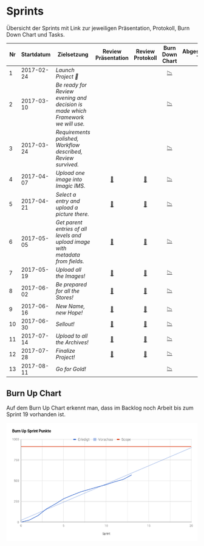 # Sprints

Übersicht der Sprints mit Link zur jeweiligen Präsentation, Protokoll, Burn Down Chart und Tasks.

| Nr | Startdatum | Zielsetzung | Review Präsentation                                                        | Review Protokoll                                                                                    | Burn Down Chart                                                            | Abgeschlossene Tasks                                                       |
|----|------------|-------------|:---------------------------------------------------------------------:|:----------------------------------------------------------------------------------------------:|:---------------------------------------------------------------------------:|:----------------------------------------------------------------------------:|
|  1 | 2017-02-24 | *Launch Project 🚀* |                                                                     |                                                                                              | [📉](sprint-burndown-charts/sprint_01_burndown.png)  | [☑️](https://github.com/IMSmobile/app/milestone/1?closed=1)   |
|  2 | 2017-03-10 | *Be ready for Review evening and decision is made which Framework we will use.* |                                                                     |                                                                                              | [📉](sprint-burndown-charts/sprint_02_burndown.png)  | [☑️](https://github.com/IMSmobile/app/milestone/2?closed=1)   |
|  3 | 2017-03-24 | *Requirements polished, Workflow described, Review survived.* |                                                                     |                                                                                              | [📉](sprint-burndown-charts/sprint_03_burndown.png)  | [☑️](https://github.com/IMSmobile/app/milestone/3?closed=1)   |
|  4 | 2017-04-07 | *Upload one image into Imagic IMS.* | [🎦](sprint-review/sprint_04_review.pdf)  | [📝](protocols/2017-04-21-presentation-sprint4-imagic_PICSystem.md)   | [📉](sprint-burndown-charts/sprint_04_burndown.png)  | [☑️](https://github.com/IMSmobile/app/milestone/4?closed=1)   |
|  5 | 2017-04-21 | *Select a entry and upload a picture there.* | [🎦](sprint-review/sprint_05_review.pdf)  | [📝](protocols/2017-05-05-presentation-sprint5-imagic_PICSystem.md)   | [📉](sprint-burndown-charts/sprint_05_burndown.png)  | [☑️](https://github.com/IMSmobile/app/milestone/5?closed=1)   |
|  6 | 2017-05-05 | *Get parent entries of all levels and upload image with metadata from fields.* | [🎦](sprint-review/sprint_06_review.pdf)  | [📝](protocols/2017-05-19-presentation-sprint6-imagic_PICSystem.md)   | [📉](sprint-burndown-charts/sprint_06_burndown.png)  | [☑️](https://github.com/IMSmobile/app/milestone/6?closed=1)   |
|  7 | 2017-05-19 | *Upload all the Images!* | [🎦](sprint-review/sprint_07_review.pdf)  | [📝](protocols/2017-06-02-presentation-sprint7-imagic_PICSystem.md)   | [📉](sprint-burndown-charts/sprint_07_burndown.png)  | [☑️](https://github.com/IMSmobile/app/milestone/7?closed=1)   |
|  8 | 2017-06-02 | *Be prepared for all the Stores!* | [🎦](sprint-review/sprint_08_review.pdf)  | [📝](protocols/2017-06-16-presentation-sprint8-imagic_PICSystem.md)   | [📉](sprint-burndown-charts/sprint_08_burndown.png)  | [☑️](https://github.com/IMSmobile/app/milestone/8?closed=1)   |
|  9 | 2017-06-16 | *New Name, new Hope!* | [🎦](sprint-review/sprint_09_review.pdf)  | [📝](protocols/2017-06-30-presentation-sprint9-imagic_PICSystem.md)   | [📉](sprint-burndown-charts/sprint_09_burndown.png)  | [☑️](https://github.com/IMSmobile/app/milestone/9?closed=1)   |
| 10 | 2017-06-30 | *Sellout!* | [🎦](sprint-review/sprint_10_review.pdf) | [📝](protocols/2017-07-14-presentation-sprint10-imagic_PICSystem.md) | [📉](sprint-burndown-charts/sprint_10_burndown.png) | [☑️](https://github.com/IMSmobile/app/milestone/10?closed=1) |
| 11 | 2017-07-14 | *Upload to all the Archives!* | [🎦](sprint-review/sprint_11_review.pdf) | [📝](protocols/2017-07-28-presentation-sprint11-imagic_PICSystem.md) | [📉](sprint-burndown-charts/sprint_11_burndown.png) | [☑️](https://github.com/IMSmobile/app/milestone/11?closed=1) |
| 12 | 2017-07-28 | *Finalize Project!* | [🎦](sprint-review/sprint_12_review.pdf) | [📝](protocols/2017-08-11-presentation-sprint12-imagic_PICSystem.md) | [📉](sprint-burndown-charts/sprint_12_burndown.png) | [☑️](https://github.com/IMSmobile/app/milestone/12?closed=1) |
| 13 | 2017-08-11 | *Go for Gold!* | |  | [📉](sprint-burndown-charts/sprint_13_burndown.png) | [☑️](https://github.com/IMSmobile/app/milestone/13?closed=1) |

## Burn Up Chart
Auf dem Burn Up Chart erkennt man, dass im Backlog noch Arbeit bis zum Sprint 19 vorhanden ist.

![Burn Up Chart](images/burnup_chart.png)
